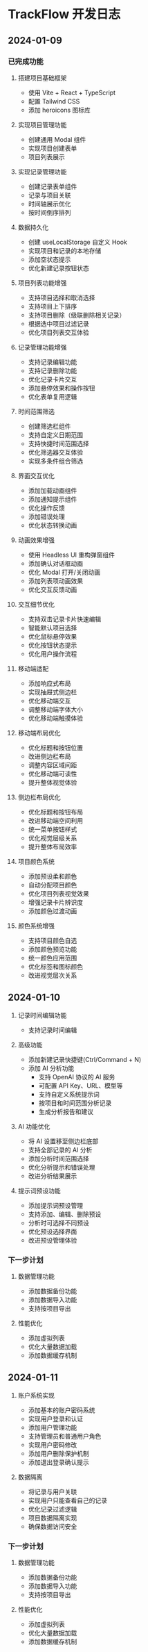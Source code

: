 # TrackFlow 开发日志

## 2024-01-09

### 已完成功能
1. 搭建项目基础框架
   - 使用 Vite + React + TypeScript
   - 配置 Tailwind CSS
   - 添加 heroicons 图标库

2. 实现项目管理功能
   - 创建通用 Modal 组件
   - 实现项目创建表单
   - 项目列表展示

3. 实现记录管理功能
   - 创建记录表单组件
   - 记录与项目关联
   - 时间轴展示优化
   - 按时间倒序排列

4. 数据持久化
   - 创建 useLocalStorage 自定义 Hook
   - 实现项目和记录的本地存储
   - 添加空状态提示
   - 优化新建记录按钮状态

5. 项目列表功能增强
   - 支持项目选择和取消选择
   - 支持项目上下排序
   - 支持项目删除（级联删除相关记录）
   - 根据选中项目过滤记录
   - 优化项目列表交互体验

6. 记录管理功能增强
   - 支持记录编辑功能
   - 支持记录删除功能
   - 优化记录卡片交互
   - 添加悬停效果和操作按钮
   - 优化表单复用逻辑

7. 时间范围筛选
   - 创建筛选栏组件
   - 支持自定义日期范围
   - 支持快捷时间范围选择
   - 优化筛选器交互体验
   - 实现多条件组合筛选

8. 界面交互优化
   - 添加加载动画组件
   - 添加通知提示组件
   - 优化操作反馈
   - 添加错误处理
   - 优化状态转换动画

9. 动画效果增强
   - 使用 Headless UI 重构弹窗组件
   - 添加确认对话框动画
   - 优化 Modal 打开/关闭动画
   - 添加列表项动画效果
   - 优化交互反馈动画

10. 交互细节优化
    - 支持双击记录卡片快速编辑
    - 智能默认项目选择
    - 优化鼠标悬停效果
    - 优化按钮状态提示
    - 优化用户操作流程

11. 移动端适配
    - 添加响应式布局
    - 实现抽屉式侧边栏
    - 优化移动端交互
    - 调整移动端字体大小
    - 优化移动端触摸体验

12. 移动端布局优化
    - 优化标题和按钮位置
    - 改进侧边栏布局
    - 调整内容区域间距
    - 优化移动端可读性
    - 提升整体视觉体验

13. 侧边栏布局优化
    - 优化标题和按钮布局
    - 改进移动端空间利用
    - 统一菜单按钮样式
    - 优化视觉层级关系
    - 提升整体布局效率

14. 项目颜色系统
    - 添加预设柔和颜色
    - 自动分配项目颜色
    - 优化项目列表视觉效果
    - 增强记录卡片辨识度
    - 添加颜色过渡动画

15. 颜色系统增强
    - 支持项目颜色自选
    - 添加颜色预览功能
    - 统一颜色应用范围
    - 优化标签和图标颜色
    - 改进视觉层次关系

## 2024-01-10
1. 记录时间编辑功能
   - 支持记录时间编辑

2. 高级功能
   - 添加新建记录快捷键(Ctrl/Command + N)
   - 添加 AI 分析功能
     - 支持 OpenAI 协议的 AI 服务
     - 可配置 API Key、URL、模型等
     - 支持自定义系统提示词
     - 按项目和时间范围分析记录
     - 生成分析报告和建议

3. AI 功能优化
   - 将 AI 设置移至侧边栏底部
   - 支持全部记录的 AI 分析
   - 添加分析时间范围选择
   - 优化分析提示和错误处理
   - 改进分析结果展示

4. 提示词预设功能
   - 添加提示词预设管理
   - 支持添加、编辑、删除预设
   - 分析时可选择不同预设
   - 优化预设选择界面
   - 改进预设管理体验

### 下一步计划
1. 数据管理功能
   - 添加数据备份功能
   - 添加数据导入功能
   - 支持按项目导出

2. 性能优化
   - 添加虚拟列表
   - 优化大量数据加载
   - 添加数据缓存机制

## 2024-01-11
1. 账户系统实现
   - 添加基本的账户密码系统
   - 实现用户登录和认证
   - 添加用户管理功能
   - 支持管理员和普通用户角色
   - 实现用户密码修改
   - 添加用户删除保护机制
   - 添加退出登录确认提示

2. 数据隔离
   - 将记录与用户关联
   - 实现用户只能查看自己的记录
   - 优化记录过滤逻辑
   - 项目数据隔离实现
   - 确保数据访问安全

### 下一步计划
1. 数据管理功能
   - 添加数据备份功能
   - 添加数据导入功能
   - 支持按项目导出

2. 性能优化
   - 添加虚拟列表
   - 优化大量数据加载
   - 添加数据缓存机制